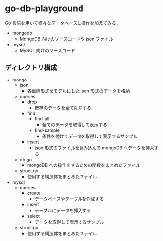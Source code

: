 # go-db-playground

Go 言語を用いて様々なデータベースに操作を加えてみる．

- mongodb
  - MongoDB 向けのソースコードや json ファイル
- mysql
  - MySQL 向けのソースコード

## ディレクトリ構成

- mongo
  - json
    - 各車両形式をモデルにした json 形式のデータを格納
  - queries
    - drop
      - 既存のデータを全て削除する
    - find
      - find-all
        - 全てのデータを取得して表示する
      - find-sample
        - 条件を付けてデータを取得して表示するサンプル
    - insert
      - json 形式のファイルを読み込んで mongoDB へデータを挿入する
  - db.go
    - mongoDB への操作をするための関数をまとめたファイル
  - struct.go
    - 使用する構造体をまとめたファイル
- mysql
  - queries
    - create
      - データベースやテーブルを作成する
    - insert
      - テーブルにデータを挿入する
    - select
      - データを取得して表示するサンプル
  - struct.go
    - 使用する構造体をまとめたファイル
